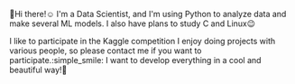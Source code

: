 👋Hi there!:relaxed: I'm a Data Scientist, and I'm using Python to analyze data and make several ML models.
I also have plans to study C and Linux:wink:

I like to participate in the Kaggle competition
I enjoy doing projects with various people, so please contact me if you want to participate.:simple_smile:
I want to develop everything in a cool and beautiful way!:muscle:


<!--
**Mifekmk/Mifekmk** is a ✨ _special_ ✨ repository because its `README.md` (this file) appears on your GitHub profile.

Here are some ideas to get you started:

- 🔭 I’m currently working on ...
- 🌱 I’m currently learning ...
- 👯 I’m looking to collaborate on ...
- 🤔 I’m looking for help with ...
- 💬 Ask me about ...
- 📫 How to reach me: ...
- 😄 Pronouns: ...
- ⚡ Fun fact: ...
-->
